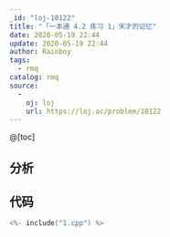 ```yaml
---
_id: "loj-10122"
title: "「一本通 4.2 练习 1」天才的记忆"
date: 2020-05-19 22:44
update: 2020-05-19 22:44
author: Rainboy
tags:
  - rmq
catalog: rmq
source: 
  - 
    oj: loj
    url: https://loj.ac/problem/10122
---
```



@[toc]
## 分析



## 代码

```c
<%- include("1.cpp") %>
```
